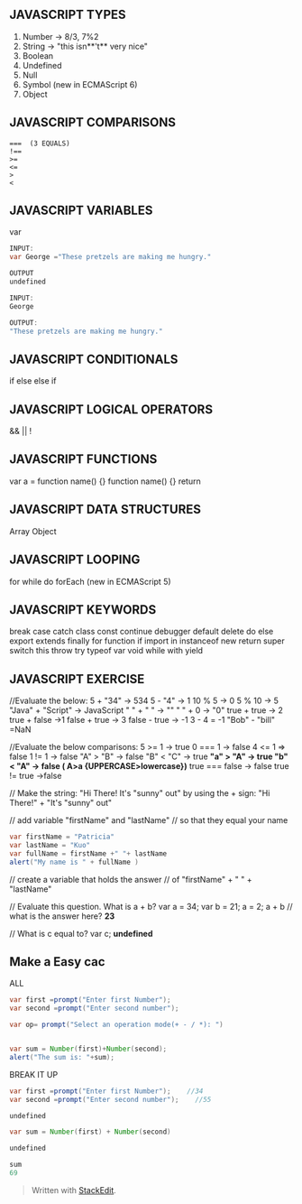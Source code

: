 JAVASCRIPT TYPES
-----------------
1. Number  -> 8/3, 7%2
2. String -> "this isn**\'t** very nice"
3. Boolean
4. Undefined
5. Null
 6. Symbol (new in ECMAScript 6) 
7. Object

JAVASCRIPT COMPARISONS
-----------------

    ===  (3 EQUALS)
    !==
    >=
    <=
    >
    <

JAVASCRIPT VARIABLES
-----------------
var
```java 
INPUT:
var George ="These pretzels are making me hungry."

OUTPUT
undefined
```
```java
INPUT:
George

OUTPUT:
"These pretzels are making me hungry."
```

<!-- let (new in ECMAScript 6)-->  
<!-- const (new in ECMAScript 6)-->

JAVASCRIPT CONDITIONALS
-----------------
if
else
else if
<!-- ternary operator -->
<!-- switch -->


JAVASCRIPT LOGICAL OPERATORS
-----------------
&&
||
!

JAVASCRIPT FUNCTIONS
-----------------
var a = function name() {}
function name() {}
return
<!-- () => (new in ECMAScript 6) -->

JAVASCRIPT DATA STRUCTURES
-----------------
Array
Object

JAVASCRIPT LOOPING
-----------------
for
while
do 
forEach (new in ECMAScript 5) 


JAVASCRIPT KEYWORDS
-----------------
break
case
catch
class
const
continue
debugger
default
delete
do
else
export
extends
finally
for
function
if
import
in
instanceof
new
return
super
switch
this
throw
try
typeof
var
void
while
with
yield

JAVASCRIPT EXERCISE
-----------------
//Evaluate the below:
5 + "34" -> 534
5 - "4" -> 1
10 % 5 -> 0
5 % 10 -> 5 
"Java" + "Script" -> JavaScript
" " + " " -> ""
" " + 0 -> "0"
true + true -> 2
true + false ->1
false + true -> 3
false - true -> -1
3 - 4 = -1
"Bob" - "bill" =NaN


//Evaluate the below comparisons:
5 >= 1 -> true
0 === 1 -> false
4 <= 1 => false
1 != 1 -> false
"A" > "B" -> false
"B" < "C" -> true
 **"a" > "A" -> true
"b" < "A" -> false
( A>a  {UPPERCASE>lowercase})**
true === false -> false
true != true ->false


// Make the string: "Hi There! It's "sunny" out" by using the + sign:
"Hi There!" + "It\'s \"sunny\" out" 

// add variable "firstName" and "lastName" // so that they equal your name
```java
var firstName = "Patricia"
var lastName = "Kuo"
var fullName = firstName +" "+ lastName
alert("My name is " + fullName )
```

// create a variable that holds the answer // of "firstName" + " " + "lastName"

// Evaluate this question. What is a + b?
var a = 34;
var b = 21;
a = 2;
a + b // what is the answer here?
**23**

// What is c equal to?
var c;
**undefined**



## Make a Easy cac

ALL
```java
var first =prompt("Enter first Number");   
var second =prompt("Enter second number");

var op= prompt("Select an operation mode(+ - / *): ")


var sum = Number(first)+Number(second);
alert("The sum is: "+sum);
```

BREAK IT UP
```java
var first =prompt("Enter first Number");    //34
var second =prompt("Enter second number");    //55

undefined
```
```java
var sum = Number(first) + Number(second)

undefined
```
```java
sum 
69
```



> Written with [StackEdit](https://stackedit.io/).
<!--stackedit_data:
eyJoaXN0b3J5IjpbLTQ0ODIxNzI4OCw1Mjg1NjI2MzEsLTEwNj
I3ODcwNzAsLTE5MjAzNzQyNzgsODc3Njc5NDMwLC0xMTE4Njk1
Mzk1LDE0MTk0ODY1NjAsNzMwOTk4MTE2XX0=
-->